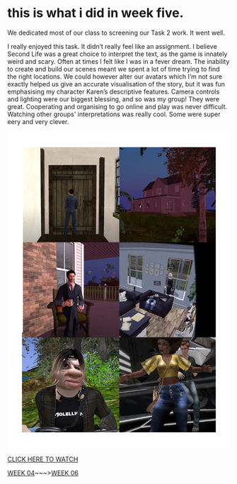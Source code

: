 # this is what i did in week five.

We dedicated most of our class to screening our Task 2 work. It went well. 

I really enjoyed this task. It didn’t really feel like an assignment. I believe Second Life was a great choice to interpret the text, as the game is innately weird and scary. Often at times I felt like I was in a fever dream. The inability to create and build our scenes meant we spent a lot of time trying to find the right locations. We could however alter our avatars which I’m not sure exactly helped us give an accurate visualisation of the story, but it was fun emphasising my character Karen’s descriptive features. Camera controls and lighting were our biggest blessing, and so was my group! They were great. Cooperating and organising to go online and play was never difficult. Watching other groups' interpretations was really cool. Some were super eery and very clever. 

![](houseofleaves.jpg)

[CLICK HERE TO WATCH](https://youtu.be/KQGvEqaG5Ro)

[WEEK 04](https://taylarogic.github.io/codeWords/04/)~~~>[WEEK 06](https://taylarogic.github.io/codeWords/06/)
